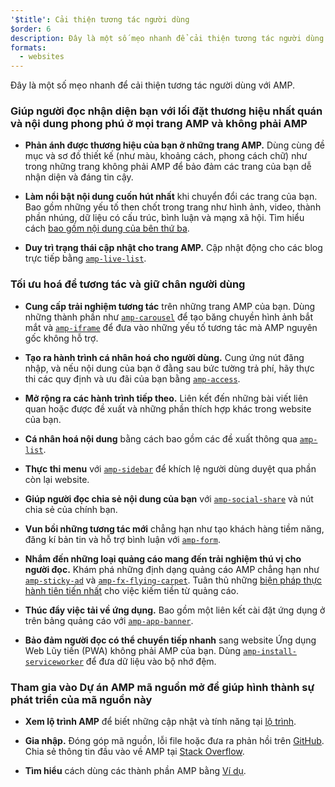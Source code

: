```yaml
---
'$title': Cải thiện tương tác người dùng
$order: 6
description: Đây là một số mẹo nhanh để cải thiện tương tác người dùng với AMP. Giúp người đọc nhận diện bạn với lối đặt thương hiệu nhất quán và nội dung phong phú ở mọi trang AMP và phi AMP
formats:
  - websites
---
```


Đây là một số mẹo nhanh để cải thiện tương tác người dùng với AMP.

### Giúp người đọc nhận diện bạn với lối đặt thương hiệu nhất quán và nội dung phong phú ở mọi trang AMP và không phải AMP

- **Phản ánh được thương hiệu của bạn ở những trang AMP.** Dùng cùng đề mục và sơ đồ thiết kế (như màu, khoảng cách, phong cách chữ) như trong những trang không phải AMP để bảo đảm các trang của bạn dễ nhận diện và đáng tin cậy.

- **Làm nổi bật nội dung cuốn hút nhất** khi chuyển đổi các trang của bạn. Bao gồm những yếu tố then chốt trong trang như hình ảnh, video, thành phần nhúng, dữ liệu có cấu trúc, bình luận và mạng xã hội. Tìm hiểu cách [bao gồm nội dung của bên thứ ba](../../../documentation/guides-and-tutorials/develop/media_iframes_3p/third_party_components.md).

- **Duy trì trạng thái cập nhật cho trang AMP.** Cập nhật động cho các blog trực tiếp bằng [`amp-live-list`](../../../documentation/components/reference/amp-live-list.md).

### Tối ưu hoá để tương tác và giữ chân người dùng

- **Cung cấp trải nghiệm tương tác** trên những trang AMP của bạn. Dùng những thành phần như [`amp-carousel`](../../../documentation/components/reference/amp-carousel.md) để tạo băng chuyền hình ảnh bắt mắt và [`amp-iframe`](../../../documentation/components/reference/amp-iframe.md) để đưa vào những yếu tố tương tác mà AMP nguyên gốc không hỗ trợ.

- **Tạo ra hành trình cá nhân hoá cho người dùng.** Cung ứng nút đăng nhập, và nếu nội dung của bạn ở đằng sau bức tường trả phí, hãy thực thi các quy định và ưu đãi của bạn bằng [`amp-access`](../../../documentation/components/reference/amp-access.md).

- **Mở rộng ra các hành trình tiếp theo.** Liên kết đến những bài viết liên quan hoặc được đề xuất và những phần thích hợp khác trong website của bạn.

- **Cá nhân hoá nội dung** bằng cách bao gồm các đề xuất thông qua [`amp-list`](../../../documentation/components/reference/amp-list.md).

- **Thực thi menu** với [`amp-sidebar`](../../../documentation/components/reference/amp-sidebar.md) để khích lệ người dùng duyệt qua phần còn lại website.

- **Giúp người đọc chia sẻ nội dung của bạn** với [`amp-social-share`](../../../documentation/components/reference/amp-social-share.md) và nút chia sẻ của chính bạn.

- **Vun bồi những tương tác mới** chẳng hạn như tạo khách hàng tiềm năng, đăng kí bản tin và hỗ trợ bình luận với [`amp-form`](../../../documentation/components/reference/amp-form.md).

- **Nhắm đến những loại quảng cáo mang đến trải nghiệm thú vị cho người đọc.** Khám phá những định dạng quảng cáo AMP chẳng hạn như [`amp-sticky-ad`](../../../documentation/components/reference/amp-sticky-ad.md) và [`amp-fx-flying-carpet`](../../../documentation/components/reference/amp-fx-flying-carpet.md). Tuân thủ những [biện pháp thực hành tiên tiến nhất](../../../documentation/guides-and-tutorials/develop/monetization/index.md) cho việc kiếm tiền từ quảng cáo.

- **Thúc đẩy việc tải về ứng dụng.** Bao gồm một liên kết cài đặt ứng dụng ở trên bảng quảng cáo với [`amp-app-banner`](../../../documentation/components/reference/amp-app-banner.md).

- **Bảo đảm người đọc có thể chuyển tiếp nhanh** sang website Ứng dụng Web Lũy tiến (PWA) không phải AMP của bạn. Dùng [`amp-install-serviceworker`](../../../documentation/components/reference/amp-install-serviceworker.md) để đưa dữ liệu vào bộ nhớ đệm.

### Tham gia vào Dự án AMP mã nguồn mở để giúp hình thành sự phát triển của mã nguồn này

- **Xem lộ trình AMP** để biết những cập nhật và tính năng tại [lộ trình](../../../community/roadmap.html).

- **Gia nhập.** Đóng góp mã nguồn, lỗi file hoặc đưa ra phản hồi trên [GitHub](https://github.com/ampproject/amphtml/blob/master/CONTRIBUTING.md). Chia sẻ thông tin đầu vào về AMP tại [Stack Overflow](https://stackoverflow.com/questions/tagged/amp-html).

- **Tìm hiểu** cách dùng các thành phần AMP bằng [Ví dụ](../../../documentation/examples/index.html).
